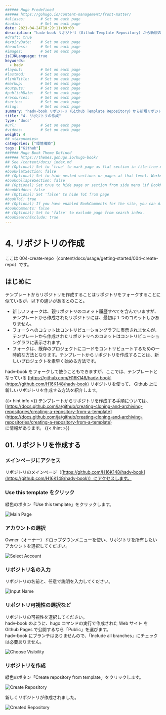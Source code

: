 ```yaml
---
###### Hugo Predefined
###### https://gohugo.io/content-management/front-matter/
#aliases:       # Set on each page
#audio:         # Set on each page
date: 2021-04-24T18:29:11+09:00
description: "hadv-book リポジトリ (Github Template Repository) から新規のリポジトリ作成の参考情報"
#draft: true
#expiryDate:    # Set on each page 
#headless:      # Set on each page
#images:        # Set on each page
isCJKLanguage: true
keywords:
  - hadv
#layout:        # Set on each page
#lastmod:       # Set on each page
#linkTitle:     # Set on each page
#markup:        # Set on each page
#outputs:       # Set on each page
#publishDate:   # Set on each page
#resources:     # Set on each page
#series:        # Set on each page
#slug:          # Set on each page
summary: "hadv-book リポジトリ（Github Template Repository）から新規リポジトリの作成手順など"
title: "4. リポジトリの作成"
type: 'docs'
#url:           # Set on each page
#videos:        # Set on each page
weight: 4
## <taxonomies>
categories: ["環境構築"]
tags: ["Github"]
###### Hugo Book Theme Defined
###### https://themes.gohugo.io/hugo-book/
## See /content/docs/_index.md
## (Optional) Set to 'true' to mark page as flat section in file-tree menu (if BookMenuBundle not set)
#bookFlatSection: false
## (Optional) Set to hide nested sections or pages at that level. Works only with file-tree menu mode
#bookCollapseSection: false
## (Optional) Set true to hide page or section from side menu (if BookMenuBundle not set)
#bookHidden: false
## (Optional) Set 'false' to hide ToC from page
#bookToC: true
## (Optional) If you have enabled BookComments for the site, you can disable it for specific pages.
#bookComments: false
## (Optional) Set to 'false' to exclude page from search index.
#bookSearchExclude: true
---
```


# 4. リポジトリの作成

ここは 004-create-repo（content/docs/usage/getting-started/004-create-repo）です。

## はじめに

テンプレートからリポジトリを作成することはリポジトリをフォークすることに似ているが、以下の違いがあるとのこと。

- 新しいフォークは、親リポジトリのコミット履歴すべてを含んでいますが、テンプレートから作成されたリポジトリには、最初は 1 つのコミットしかありません。
- フォークへのコミットはコントリビューショングラフに表示されませんが、テンプレートから作成されたリポジトリへのコミットはコントリビューショングラフに表示されます。
- フォークは、既存のプロジェクトにコードをコントリビュートするための一時的な方法となります。テンプレートからリポジトリを作成することは、新しいプロジェクトを素早く始める方法です。

hadv-book をフォークして使うこともできますが、ここでは、テンプレートとなっている [https://github.com/H16K148/hadv-book](https://github.com/H16K148/hadv-book) リポジトリを使って、
Github 上に新しいリポジトリを作成する方法を紹介します。

{{< hint info >}}
テンプレートからリポジトリを作成する手順については、  
[https://docs.github.com/ja/github/creating-cloning-and-archiving-repositories/creating-a-repository-from-a-template](https://docs.github.com/ja/github/creating-cloning-and-archiving-repositories/creating-a-repository-from-a-template)  
に情報があります。
{{< /hint >}}

## 01. リポジトリを作成する

### メインページにアクセス

リポジトリのメインページ（[https://github.com/H16K148/hadv-book](https://github.com/H16K148/hadv-book)）にアクセスします。

### Use this template をクリック 

緑色のボタン「Use this template」をクリックします。

![Main Page](./fig001-repository-site.png)

### アカウントの選択

Owner（オーナー）ドロップダウンメニューを使い、リポジトリを所有したいアカウントを選択してください。

![Select Account](./fig002-select-account.png)

### リポジトリ名の入力

リポジトリの名前と、任意で説明を入力してください。

![Input Name](./fig003-input-name.png)

### リポジトリ可視性の選択など

リポジトリの可視性を選択してください。  
hadv-book のように、hugo コマンドの実行で作成された Web サイト を Github Pages で公開するなら「Public」を選びます。  
hadv-book にブランチはありませんので、「Include all branches」にチェックは必要ありません。

![Choose Visibility](./fig004-choose-visibility.png)

### リポジトリを作成

緑色のボタン「Create repository from template」をクリックします。

![Create Repository](./fig005-create-repository.png)

新しくリポジトリが作成されました。

![Created Repository](./fig006-created-repository.png)
